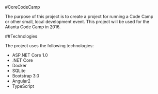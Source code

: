 #CoreCodeCamp

The purpose of this project is to create a project for running a Code Camp 
or other small, local development event. This project will be used for the
Atlanta Code Camp in 2016.

##Technologies

The project uses the following technologies:
* ASP.NET Core 1.0
* .NET Core
* Docker
* SQLite
* Bootstrap 3.0
* Angular2
* TypeScript
